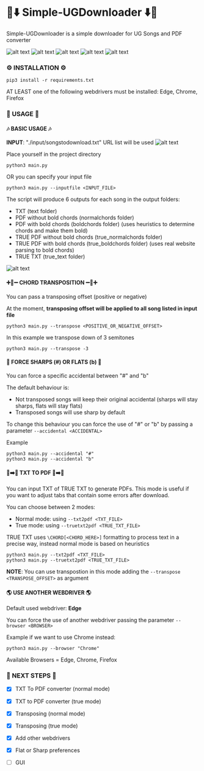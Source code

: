 # 🎸⬇️ Simple-UGDownloader ⬇️🎸
Simple-UGDownloader is a simple downloader for UG Songs and PDF converter

![alt text](images/new_execution.png)
![alt text](images/execution.png)
![alt text](images/output2.png)
![alt text](images/output0.png)
![alt text](images/output1.png)

### ⚙️ INSTALLATION ⚙️

```
pip3 install -r requirements.txt
```

AT LEAST one of the following webdrivers must be installed: Edge, Chrome, Firefox

### 💎 USAGE 💎

#### 🎶 BASIC USAGE 🎶

**INPUT**: "./input/songstodownload.txt" URL list will be used
![alt text](images/input.png)

Place yourself in the project directory

```
python3 main.py
```

OR you can specify your input file

```
python3 main.py --inputfile <INPUT_FILE>
```


The script will produce 6 outputs for each song in the output folders:
* TXT (text folder)
* PDF without bold chords (normalchords folder)
* PDF with bold chords (boldchords folder) (uses heuristics to determine chords and make them bold)
* TRUE PDF without bold chords (true_normalchords folder)
* TRUE PDF with bold chords (true_boldchords folder) (uses real website parsing to bold chords)
* TRUE TXT (true_text folder)

![alt text](images/outputfolders.png)


#### ➕🎵➖ CHORD TRANSPOSITION ➖🎵➕
You can pass a transposing offset (positive or negative)

At the moment, **transposing offset will be applied to all song listed in input file**

```
python3 main.py --transpose <POSITIVE_OR_NEGATIVE_OFFSET>
```

In this example we transpose down of 3 semitones
```
python3 main.py --transpose -3
```

#### 🎹 FORCE SHARPS (#) OR FLATS (b) 🎹

You can force a specific accidental between "#" and "b"

The default behaviour is:
* Not transposed songs will keep their original accidental (sharps will stay sharps, flats will stay flats)
* Transposed songs will use sharp by default

To change this behaviour you can force the use of "#" or "b" by passing a parameter ```--accidental <ACCIDENTAL>```

Example
```
python3 main.py --accidental "#"
python3 main.py --accidental "b"
```

#### 📄➡️📜 TXT TO PDF 📄➡️📜

You can input TXT of TRUE TXT to generate PDFs. This mode is useful if you want to adjust tabs that contain some errors after download.

You can choose between 2 modes:
* Normal mode: using ```--txt2pdf <TXT_FILE>```
* True mode: using ```--truetxt2pdf <TRUE_TXT_FILE>```

TRUE TXT uses ```\CHORD[<CHORD_HERE>]``` formatting to process text in a precise way, instead normal mode is based on heuristics

```
python3 main.py --txt2pdf <TXT_FILE>
python3 main.py --truetxt2pdf <TRUE_TXT_FILE>
```

**NOTE**: You can use transpostion in this mode adding the ```--transpose <TRANSPOSE_OFFSET>``` as argument

#### 🌎 USE ANOTHER WEBDRIVER 🌎

Default used webdriver: **Edge**

You can force the use of another webdriver passing the parameter ```--browser <BROWSER>```

Example if we want to use Chrome instead:
```
python3 main.py --browser "Chrome"
```

Available Browsers = Edge, Chrome, Firefox

### 🔮 NEXT STEPS 🔮
* [X] TXT To PDF converter (normal mode)
* [X] TXT to PDF converter (true mode)
* [X] Transposing (normal mode)
* [X] Transposing (true mode)
* [X] Add other webdrivers
* [X] Flat or Sharp preferences
* [ ] GUI


